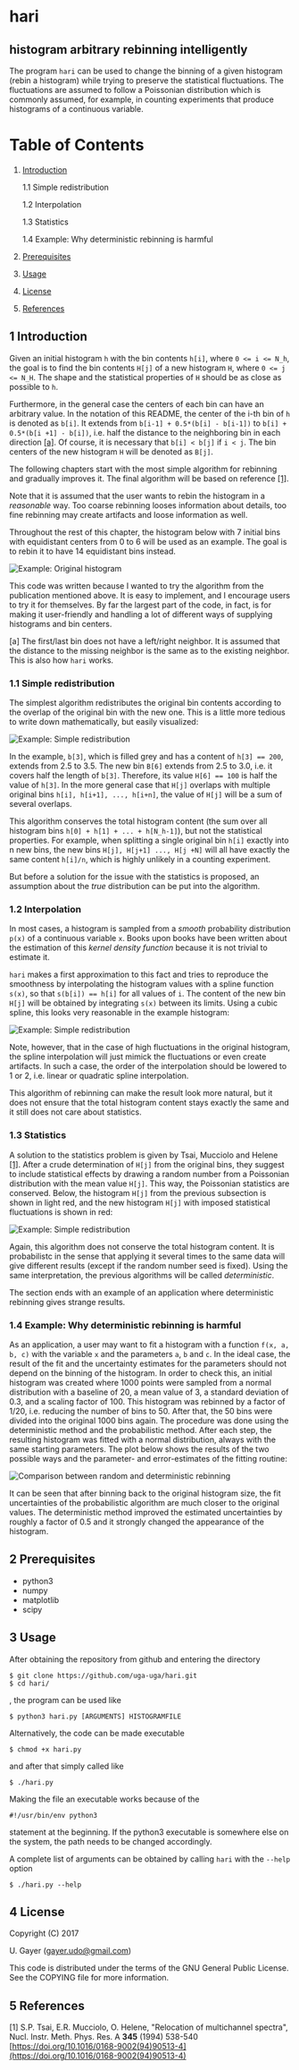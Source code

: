 # hari
## histogram arbitrary rebinning intelligently

The program `hari` can be used to change the binning of a given histogram (rebin a histogram) while trying to preserve the statistical fluctuations. The fluctuations are assumed to follow a Poissonian distribution which is commonly assumed, for example, in counting experiments that produce histograms of a continuous variable.

# Table of Contents

 1. [Introduction](#introduction)

    1.1 Simple redistribution
    
    1.2 Interpolation
    
    1.3 Statistics
    
    1.4 Example: Why deterministic rebinning is harmful

 2. [Prerequisites](#prerequisites)
 3. [Usage](#usage)
 4. [License](#license)
 5. [References](#references)

## 1 Introduction <a name="introduction"></a>

Given an initial histogram `h` with the bin contents `h[i]`, where `0 <= i <= N_h`, the goal is to find the bin contents `H[j]` of a new histogram `H`, where `0 <= j <= N_H`. The shape and the statistical properties of `H` should be as close as possible to `h`.

Furthermore, in the general case the centers of each bin can have an arbitrary value. In the notation of this README, the center of the i-th bin of `h` is denoted as `b[i]`. It extends from `b[i-1] + 0.5*(b[i] - b[i-1])` to `b[i] + 0.5*(b[i +1] - b[i])`, i.e. half the distance to the neighboring bin in each direction [[a]](#footnote_a). Of course, it is necessary that `b[i] < b[j]` if `i < j`. The bin centers of the new histogram `H` will be denoted as `B[j]`.

The following chapters start with the most simple algorithm for rebinning and gradually improves it. The final algorithm will be based on reference [[1]](#Tsai94).

Note that it is assumed that the user wants to rebin the histogram in a *reasonable* way. Too coarse rebinning looses information about details, too fine rebinning may create artifacts and loose information as well.

Throughout the rest of this chapter, the histogram below with 7 initial bins with equidistant centers from 0 to 6 will be used as an example. The goal is to rebin it to have 14 equidistant bins instead.

![Example: Original histogram](.media/example_original.png)

This code was written because I wanted to try the algorithm from the publication mentioned above. It is easy to implement, and I encourage users to try it for themselves. By far the largest part of the code, in fact, is for making it user-friendly and handling a lot of different ways of supplying histograms and bin centers.

<a name="footnote_a">[a]</a> The first/last bin does not have a left/right neighbor. It is assumed that the distance to the missing neighbor is the same as to the existing neighbor. This is also how `hari` works.

### 1.1 Simple redistribution

The simplest algorithm redistributes the original bin contents according to the overlap of the original bin with the new one. This is a little more tedious to write down mathematically, but easily visualized:

![Example: Simple redistribution](.media/example_simple.png)

In the example, `b[3]`, which is filled grey and has a content of `h[3] == 200`, extends from 2.5 to 3.5. The new bin `B[6]` extends from 2.5 to 3.0, i.e. it covers half the length of `b[3]`. Therefore, its value `H[6] == 100` is half the value of `h[3]`. In the more general case that `H[j]` overlaps with multiple original bins `h[i], h[i+1], ..., h[i+n]`, the value of `H[j]` will be a sum of several overlaps.

This algorithm conserves the total histogram content (the sum over all histogram bins `h[0] + h[1] + ... + h[N_h-1]`), but not the statistical properties. For example, when splitting a single original bin `h[i]` exactly into n new bins, the new bins `H[j], H[j+1] ..., H[j +N]` will all have exactly the same content `h[i]/n`, which is highly unlikely in a counting experiment.

But before a solution for the issue with the statistics is proposed, an assumption about the *true* distribution can be put into the algorithm.

### 1.2 Interpolation

In most cases, a histogram is sampled from a *smooth* probability distribution `p(x)` of a continuous variable `x`. Books upon books have been written about the estimation of this *kernel density function* because it is not trivial to estimate it.

`hari` makes a first approximation to this fact and tries to reproduce the smoothness by interpolating the histogram values with a spline function `s(x)`, so that `s(b[i]) == h[i]` for all values of `i`. The content of the new bin `H[j]` will be obtained by integrating `s(x)` between its limits. Using a cubic spline, this looks very reasonable in the example histogram: 

![Example: Simple redistribution](.media/example_interpolate.png)

Note, however, that in the case of high fluctuations in the original histogram, the spline interpolation will just mimick the fluctuations or even create artifacts. In such a case, the order of the interpolation should be lowered to 1 or 2, i.e. linear or quadratic spline interpolation.

This algorithm of rebinning can make the result look more natural, but it does not ensure that the total histogram content stays exactly the same and it still does not care about statistics.

### 1.3 Statistics

A solution to the statistics problem is given by Tsai, Mucciolo and Helene [[1]](#Tsai94). After a crude determination of `H[j]` from the original bins, they suggest to include statistical effects by drawing a random number from a Poissonian distribution with the mean value `H[j]`. This way, the Poissonian statistics are conserved. Below, the histogram `H[j]` from the previous subsection is shown in light red, and the new histogram `H[j]` with imposed statistical fluctuations is shown in red:

![Example: Simple redistribution](.media/example_fluctuations.png)

Again, this algorithm does not conserve the total histogram content. It is probabilistc in the sense that applying it several times to the same data will give different results (except if the random number seed is fixed). Using the same interpretation, the previous algorithms will be called *deterministic*.

The section ends with an example of an application where deterministic rebinning gives strange results.

### 1.4 Example: Why deterministic rebinning is harmful

As an application, a user may want to fit a histogram with a function `f(x, a, b, c)` with the variable `x` and the parameters `a`, `b` and `c`. In the ideal case, the result of the fit and the uncertainty estimates for the parameters should not depend on the binning of the histogram. In order to check this, an initial histogram was created where 1000 points were sampled from a normal distribution with a baseline of 20, a mean value of 3, a standard deviation of 0.3, and a scaling factor of 100. This histogram was rebinned by a factor of 1/20, i.e. reducing the number of bins to 50. After that, the 50 bins were divided into the original 1000 bins again. The procedure was done using the deterministic method and the probabilistic method. After each step, the resulting histogram was fitted with a normal distribution, always with the same starting parameters. The plot below shows the results of the two possible ways and the parameter- and error-estimates of the fitting routine:

![Comparison between random and deterministic rebinning](.media/Compare_random_deterministic.png)

It can be seen that after binning back to the original histogram size, the fit uncertainties of the probabilistic algorithm are much closer to the original values. The deterministic method improved the estimated uncertainties by roughly a factor of 0.5 and it strongly changed the appearance of the histogram.

## 2 Prerequisites <a name="prerequisites"></a>
* python3
* numpy
* matplotlib
* scipy

## 3 Usage <a name="usage"></a>

After obtaining the repository from github and entering the directory

```
$ git clone https://github.com/uga-uga/hari.git
$ cd hari/
```

, the program can be used like

```
$ python3 hari.py [ARGUMENTS] HISTOGRAMFILE
```

Alternatively, the code can be made executable

```
$ chmod +x hari.py
```

and after that simply called like

```
$ ./hari.py
```

Making the file an executable works because of the

```
#!/usr/bin/env python3
```

statement at the beginning. If the python3 executable is somewhere else on the system, the path needs to be changed accordingly.

A complete list of arguments can be obtained by calling `hari` with the `--help` option

```
$ ./hari.py --help
```

## 4 License <a name="license"></a>
Copyright (C) 2017

U. Gayer (gayer.udo@gmail.com)

This code is distributed under the terms of the GNU General Public License. See the COPYING file for more information.

## 5 References <a name="references"></a>
<a name="Tsai94">[1]</a> S.P. Tsai, E.R. Mucciolo, O. Helene, "Relocation of multichannel spectra", Nucl. Instr. Meth. Phys. Res. A **345** (1994) 538-540 [https://doi.org/10.1016/0168-9002(94)90513-4](https://doi.org/10.1016/0168-9002(94)90513-4)
